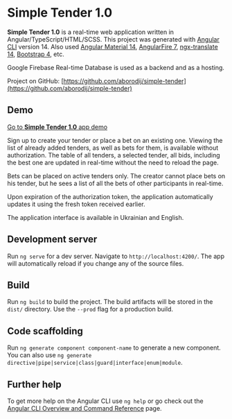 # Simple Tender 1.0

**Simple Tender 1.0** is a real-time web application written in Angular/TypeScript/HTML/SCSS. 
This project was generated with [Angular CLI](https://github.com/angular/angular-cli) version 14. 
Also used 
[Angular Material 14](https://material.angular.io/), 
[AngularFire 7](https://github.com/angular/angularfire),
[ngx-translate 14](http://www.ngx-translate.com/),
[Bootstrap 4](https://getbootstrap.com/docs/4.6/getting-started/introduction/), 
etc.

Google Firebase Real-time Database is used as a backend and as a hosting.

Project on GitHub: [https://github.com/aborodij/simple-tender](https://github.com/aborodij/simple-tender)

## Demo
[Go to **Simple Tender 1.0** app demo](https://simpletender-aa98d.web.app/)

Sign up to create your tender or place a bet on an existing one. Viewing the list of already added tenders, as well as bets for them, is available without authorization. The table of all tenders, a selected tender, all bids, including the best one are updated in real-time without the need to reload the page.

Bets can be placed on active tenders only. The creator cannot place bets on his tender, but he sees a list of all the bets of other participants in real-time.

Upon expiration of the authorization token, the application automatically updates it using the fresh token received earlier.

The application interface is available in Ukrainian and English.


## Development server

Run `ng serve` for a dev server. Navigate to `http://localhost:4200/`. The app will automatically reload if you change any of the source files.


## Build

Run `ng build` to build the project. The build artifacts will be stored in the `dist/` directory. Use the `--prod` flag for a production build.


## Code scaffolding

Run `ng generate component component-name` to generate a new component. You can also use `ng generate directive|pipe|service|class|guard|interface|enum|module`.


## Further help

To get more help on the Angular CLI use `ng help` or go check out the [Angular CLI Overview and Command Reference](https://angular.io/cli) page.
